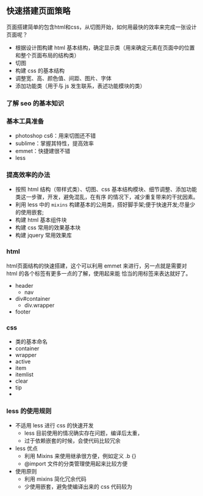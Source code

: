 ## 快速搭建页面策略
页面搭建简单的包含html和css，从切图开始，如何用最快的效率来完成一张设计页面呢？
- 根据设计图构建 html 基本结构，确定显示类（用来确定元素在页面中的位置和整个页面布局的结构类）
- 切图
- 构建 css 的基本结构
- 调整宽、高、颜色值、间距、图片、字体
- 添加功能类（用于与 js 发生联系，表述功能模块的类）


### 了解 seo 的基本知识


### 基本工具准备
- photoshop cs6：用来切图还不错
- sublime：掌握其特性，提高效率
- emmet：快捷建很不错
- less


### 提高效率的办法
- 按照 html 结构（带样式类）、切图、css 基本结构模块、细节调整、添加功能类这一步骤，开发，避免混乱，在有序
的情况下，减少重复带来的干扰因素。
- 利用 less 中的 `mixins` 构建基本的公用类，搭好脚手架;便于快速开发;尽量少的使用嵌套;
- 构建 html 基本组件块
- 构建 css 常用的效果基本块
- 构建 jquery 常用效果库


### html
html页面结构的快速搭建，这个可以利用 emmet 来进行，另一点就是需要对 html 的各个标签有更多一点的了解，使用起来能
恰当的用标签来表达就好了。

- header
  - nav
- div#container
  - div.wrapper
- footer


### css
- 类的基本命名
- container
- wrapper
- active
- item
- itemlist
- clear
- tip
- 


### less 的使用规则
- 不适用 less 进行 css 的快速开发
  - less 目前使用的情况确实存在问题，编译后太重，
  - 过于依赖嵌套的时候，会使代码比较冗余
- less 优点
  - 利用 Mixins 来使用继承很方便，例如定义 .b {}
  - @import 文件的分类管理使用起来比较方便
- 使用原则
  - 利用 mixins 简化冗余代码
  - 少使用嵌套，避免使编译出来的 css 代码较为